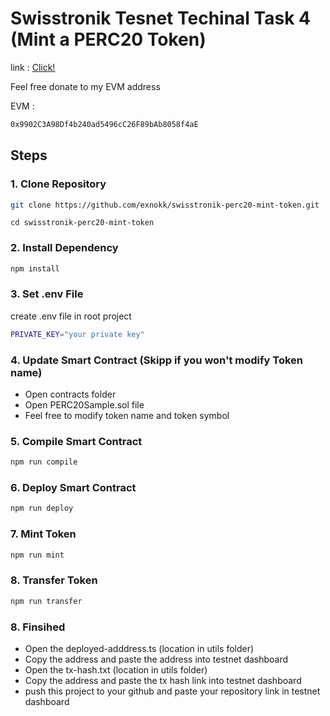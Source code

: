 # Swisstronik Tesnet Techinal Task 4 (Mint a PERC20 Token)

link : [Click!](https://www.swisstronik.com/testnet2/dashboard)

Feel free donate to my EVM address

EVM :

```bash
0x9902C3A98Df4b240ad5496cC26F89bAb8058f4aE
```

## Steps

### 1. Clone Repository

```bash
git clone https://github.com/exnokk/swisstronik-perc20-mint-token.git
```

```
cd swisstronik-perc20-mint-token
```

### 2. Install Dependency

```bash
npm install
```

### 3. Set .env File

create .env file in root project

```bash
PRIVATE_KEY="your private key"
```

### 4. Update Smart Contract (Skipp if you won't modify Token name)

- Open contracts folder
- Open PERC20Sample.sol file
- Feel free to modify token name and token symbol

### 5. Compile Smart Contract

```bash
npm run compile
```

### 6. Deploy Smart Contract

```bash
npm run deploy
```

### 7. Mint Token

```bash
npm run mint
```

### 8. Transfer Token

```bash
npm run transfer
```

### 8. Finsihed

- Open the deployed-adddress.ts (location in utils folder)
- Copy the address and paste the address into testnet dashboard
- Open the tx-hash.txt (location in utils folder)
- Copy the address and paste the tx hash link into testnet dashboard
- push this project to your github and paste your repository link in testnet dashboard


